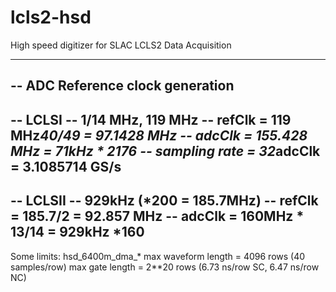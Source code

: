 # lcls2-hsd
High speed digitizer for SLAC LCLS2 Data Acquisition

  -----------------------------------
  -- ADC Reference clock generation
  -----------------------------------
  --  LCLSI
  --  1/14 MHz, 119 MHz 
  --  refClk = 119 MHz*40/49 = 97.1428 MHz
  --  adcClk = 155.428 MHz = 71kHz * 2176
  --  sampling rate = 32*adcClk = 3.1085714 GS/s
  --  
  --  LCLSII
  --  929kHz (*200 = 185.7MHz)
  --  refClk = 185.7/2 = 92.857 MHz
  --  adcClk = 160MHz * 13/14 = 929kHz *160
  --

Some limits:
     hsd_6400m_dma_*
	max waveform length = 4096 rows (40 samples/row)
	max gate length     = 2**20 rows (6.73 ns/row SC, 6.47 ns/row NC)